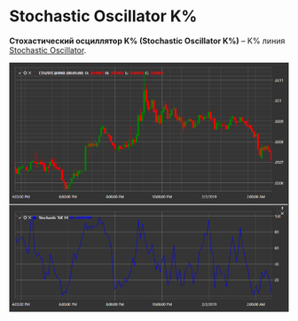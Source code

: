 # Stochastic Oscillator K%

**Стохастический осциллятор K% (Stochastic Oscillator K%)** – K% линия [Stochastic Oscillator](stochastic_oscillator.md). 

![IndicatorStochasticK](../../../../images/indicatorstochastick.png)
